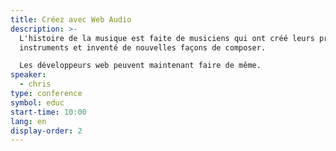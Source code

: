 ```yaml
---
title: Créez avec Web Audio
description: >-
  L'histoire de la musique est faite de musiciens qui ont créé leurs propres
  instruments et inventé de nouvelles façons de composer.

  Les développeurs web peuvent maintenant faire de même.
speaker:
  - chris
type: conference
symbol: educ
start-time: 10:00
lang: en
display-order: 2
---
```

